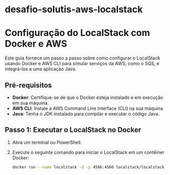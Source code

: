 # desafio-solutis-aws-localstack

# Configuração do LocalStack com Docker e AWS

Este guia fornece um passo a passo sobre como configurar o LocalStack usando Docker e AWS CLI para simular serviços da AWS, como o SQS, e integrá-los a uma aplicação Java.

## Pré-requisitos

- **Docker**: Certifique-se de que o Docker esteja instalado e em execução em sua máquina.
- **AWS CLI**: Instale a AWS Command Line Interface (CLI) na sua máquina.
- **Java**: Tenha o JDK instalado para compilar e executar o código Java.

## Passo 1: Executar o LocalStack no Docker

1. Abra um terminal ou PowerShell.
2. Execute o seguinte comando para iniciar o LocalStack em um contêiner Docker:

   ```bash
   docker run --name localstack -d -p 4566:4566 localstack/localstack
